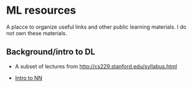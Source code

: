 # ML resources
A placce to organize useful links and other public learning materials. I do not own these materials.
## Background/intro to DL
* A subset of lectures from http://cs229.stanford.edu/syllabus.html
+ [Intro to NN](http://cs229.stanford.edu/notes2020spring/cs229-notes-deep_learning.pdf)
